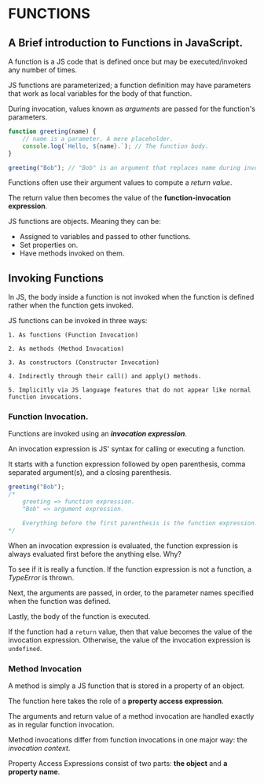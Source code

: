 # FUNCTIONS

## A Brief introduction to Functions in JavaScript.

A function is a JS code that is defined once but may be executed/invoked any number of times.

JS functions are parameterized; a function definition may have parameters that work as local variables for the body of that function.

During invocation, values known as _arguments_ are passed for the function's parameters.

```js
function greeting(name) {
	// name is a parameter. A mere placeholder.
	console.log(`Hello, ${name}.`); // The function body.
}

greeting("Bob"); // "Bob" is an argument that replaces name during invocation.
```

Functions often use their argument values to compute a _return value_.

The return value then becomes the value of the **function-invocation expression**.

JS functions are objects. Meaning they can be:

- Assigned to variables and passed to other functions.
- Set properties on.
- Have methods invoked on them.

## Invoking Functions

In JS, the body inside a function is not invoked when the function is defined rather when the function gets invoked.

JS functions can be invoked in three ways:

    1. As functions (Function Invocation)

    2. As methods (Method Invocation)

    3. As constructors (Constructor Invocation)

    4. Indirectly through their call() and apply() methods.

    5. Implicitly via JS language features that do not appear like normal function invocations.

### Function Invocation.

Functions are invoked using an **_invocation expression_**.

An invocation expression is JS' syntax for calling or executing a function.

It starts with a function expression followed by open parenthesis, comma separated argument(s), and a closing parenthesis.

```js
greeting("Bob");
/*
	greeting => function expression.
	"Bob" => argument expression.

	Everything before the first parenthesis is the function expression.
*/
```

When an invocation expression is evaluated, the function expression is always evaluated first before the anything else. Why?

To see if it is really a function. If the function expression is not a function, a _TypeError_ is thrown.

Next, the arguments are passed, in order, to the parameter names specified when the function was defined.

Lastly, the body of the function is executed.

If the function had a `return` value, then that value becomes the value of the invocation expression. Otherwise, the value of the invocation expression is `undefined`.

### Method Invocation
A method is simply a JS function that is stored in a property of an object.

The function here takes the role of a **property access expression**.

The arguments and return value of a method invocation are handled exactly as in regular function invocation.

Method invocations differ from function invocations in one major way: the *invocation context*.

Property Access Expressions consist of two parts: **the object** and **a property name**.

